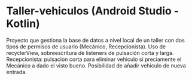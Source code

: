 # Taller-vehiculos (Android Studio - Kotlin)
Proyecto que gestiona la base de datos a nivel local de un taller con dos tipos de permisos de usuario (Mecánico, Recepcionista).
Uso de recyclerView, sobreescritura de listeners de pulsación corta y larga.
Recepcionista: pulsacion corta para eliminar vehiculo si preciamente el Mecánico a dado el visto bueno. Posibilidad de añadir vehiculo de nueva entrada.
